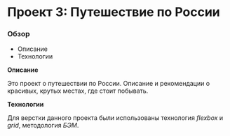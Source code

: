 # Проект 3: Путешествие по России

### Обзор
* Описание
* Технологии

**Описание**

Это проект о путешествии по России. Описание и рекомендации о красивых, крутых местах, где стоит побывать.

**Технологии**

Для верстки данного проекта были использованы технология *flexbox* и *grid*, методология *БЭМ*.
